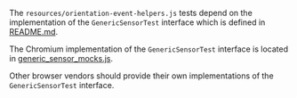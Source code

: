 The `resources/orientation-event-helpers.js` tests depend on the implementation of
the `GenericSensorTest` interface which is defined in [README.md](../generic-sensor/README.md).

The Chromium implementation of the `GenericSensorTest` interface is located in
[generic_sensor_mocks.js](../resources/chromium/generic_sensor_mocks.js).

Other browser vendors should provide their own implementations of
the `GenericSensorTest` interface.
